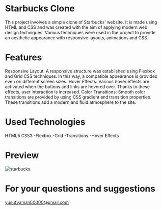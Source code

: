 # Starbucks Clone


This project involves a simple clone of Starbucks' website. It is made using HTML and CSS and was created with the aim of applying modern web design techniques. Various techniques were used in the project to provide an aesthetic appearance with responsive layouts, animations and CSS.


# Features

 Responsive Layout: A responsive structure was established using Flexbox and Grid CSS techniques. In this way, a compatible appearance is provided even on different screen sizes.
 Hover Effects: Various hover effects are activated when the buttons and links are hovered over. Thanks to these effects, user interaction is increased.
 Color Transitions: Smooth color transitions are provided by using CSS gradient and transition properties. These transitions add a modern and fluid atmosphere to the site.

# Used Technologies
HTML5
CSS3
-Flexbox
-Grid
-Transitions
-Hover Effects

# Preview 

![starbucks](https://github.com/yusufyaman07/starbucks-clone/assets/148998418/aa7c4361-c136-4caf-95b4-7ce2b8784c9a)

# For your questions and suggestions

yusufyaman00000@gmail.com
